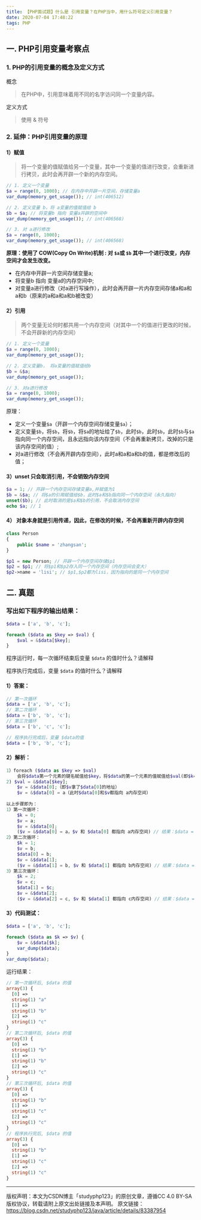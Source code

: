 ```yaml
---
title: 【PHP面试题】什么是 引用变量？在PHP当中，用什么符号定义引用变量？
date: 2020-07-04 17:48:22
tags: PHP
---
```


## 一. PHP引用变量考察点
### 1. PHP的引用变量的概念及定义方式
概念
> 在PHP中，引用意味着用不同的名字访问同一个变量内容。


定义方式
> 使用 & 符号

### 2. 延伸：PHP引用变量的原理
#### 1）赋值

> 将一个变量的值赋值给另一个变量，其中一个变量的值进行改变，会重新进行拷贝，此时会再开辟一个新的内存空间。

```PHP
// 1. 定义一个变量
$a = range(0, 1000); // 在内存中开辟一片空间，存储变量a
var_dump(memory_get_usage()); // int(406512)

// 2. 定义变量 b，将 a变量的值赋值给 b
$b = $a; // 将变量b 指向 变量a开辟的空间中
var_dump(memory_get_usage()); // int(406568)

// 3. 对 a进行修改
$a = range(0, 1000);
var_dump(memory_get_usage()); // int(406568)
```

**原理：使用了 COW(Copy On Write)机制 : 对 `$a`或 `$b` 其中一个进行改变，内存空间才会发生改变。**
- 在内存中开辟一片空间存储变量a;
- 将变量b 指向 变量a的内存空间中;
- 对变量a进行修改（对a进行写操作），此时会再开辟一片内存空间存储a和a和a和b（原来的a和a和a和b被改变）

#### 2）引用
> 两个变量无论何时都共用一个内存空间（对其中一个的值进行更改的时候，不会开辟新的内存空间）

```PHP
// 1. 定义一个变量
$a = range(0, 1000);
var_dump(memory_get_usage());

// 2. 定义变量b， 将a变量的值赋值给b
$b = &$a;
var_dump(memory_get_usage());

// 3. 对a进行修改
$a = range(0, 1000);
var_dump(memory_get_usage());
```

原理：
- 定义一个变量`$a`（开辟一个内存空间存储变量`$a`）；
- 定义变量`$b`，将`$b`，将`$b`，将`$a`的地址给了`$b`，此时`$b`，此时`$b`，此时`$b`与`$a`指向同一个内存空间，且永远指向该内存空间（不会再重新拷贝，改掉的只是该内存空间的值）;
- 对a进行修改（不会再开辟内存空间），此时a和a和a和b的值，都是修改后的值；

#### 3）unset 只会取消引用，不会销毁内存空间

```PHP
$a = 1; // 开辟一个内存空间存储变量a,并赋值为1
$b = &$a; // 将$a的引用赋值给$b，此时$a和$b指向同一个内存空间（永久指向）
unset($b); // 此时取消的是$a和$b的引用，不会取消内存空间
echo $a; // 1
```

#### 4） 对象本身就是引用传递，因此，在修改的时候，不会再重新开辟内存空间

```PHP
class Person
{
    public $name = 'zhangsan';
}

$p1 = new Person; // 开辟一个内存空间存储$p1
$p2 = $p1; // 将$p1和$p2存入同一个内存空间（内存空间会变大）
$p2->name = 'lisi'; // $p1,$p2都为lisi，因为指向的是同一个内存空间
```

## 二. 真题
### 写出如下程序的输出结果：

```PHP
$data = ['a', 'b', 'c'];

foreach ($data as $key => $val) { 
    $val = &$data[$key]; 
}
```

程序运行时，每一次循环结束后变量 `$data` 的值时什么？请解释

程序执行完成后，变量 `$data` 的值时什么？请解释
#### 1）答案：

```PHP
// 第一次循环
$data = ['a', 'b', 'c'];
// 第二次循环
$data = ['b', 'b', 'c'];
// 第三次循环
$data = ['b', 'c', 'c'];

// 程序执行完成后，变量 $data的值
$data = ['b', 'b', 'c'];
```
 
#### 2）解析：

```PHP
1）foreach ($data as $key => $val)
	会将$data第一个元素的键名赋值给$key，将$data的第一个元素的值赋值给$val(即$k=0; $v=a;)
2) $val = &$data[$key]; 
	$v = &$data[0];（即$v拿了$data[0]的地址）
	$v = &$data[0] = a（此时$data[0]和$v都指向 a内存空间）
	
以上步骤即为：
1）第一次循环：
	$k = 0;
	$v = a;
	$v = &$data[0];
	($v = &$data[0] = a，$v 和 $data[0] 都指向 a内存空间) // 结果：$data = ['a','b','c'];
2）第二次循环：
	$k = 1;
	$v = b;
	$data[0] = b;
	$v = &$data[1];
	($v = &$data[1] = b, $v 和 $data[1] 都指向 b内存空间) // 结果：$data = ['b','b','c'];
3）第三次循环：	
	$k = 2;
	$v = c;
	$data[1] = $c;
	$v = &$data[2];
	($v = &$data[2] = c, $v 和 $data[1] 都指向 c内存空间) // 结果：$data = ['b','c','c'];
```

#### 3）代码测试：

```PHP
$data = ['a', 'b', 'c'];

foreach ($data as $k => $v) {
    $v = &$data[$k];
    var_dump($data);
}
var_dump($data);
```

运行结果：

```PHP
// 第一次循环后, $data 的值
array(3) {
  [0] =>
  string(1) "a"
  [1] =>
  string(1) "b"
  [2] =>
  string(1) "c"
}
// 第二次循环后, $data 的值
array(3) {
  [0] =>
  string(1) "b"
  [1] =>
  string(1) "b"
  [2] =>
  string(1) "c"
}
// 第三次循环后, $data 的值
array(3) {
  [0] =>
  string(1) "b"
  [1] =>
  string(1) "c"
  [2] =>
  string(1) "c"
}
// 程序执行完后, $data 的值
array(3) {
  [0] =>
  string(1) "b"
  [1] =>
  string(1) "c"
  [2] =>
  string(1) "c"
}
```
-----------------------------
版权声明：本文为CSDN博主「studyphp123」的原创文章，遵循CC 4.0 BY-SA版权协议，转载请附上原文出处链接及本声明。
原文链接：https://blog.csdn.net/studyphp123/java/article/details/83387954